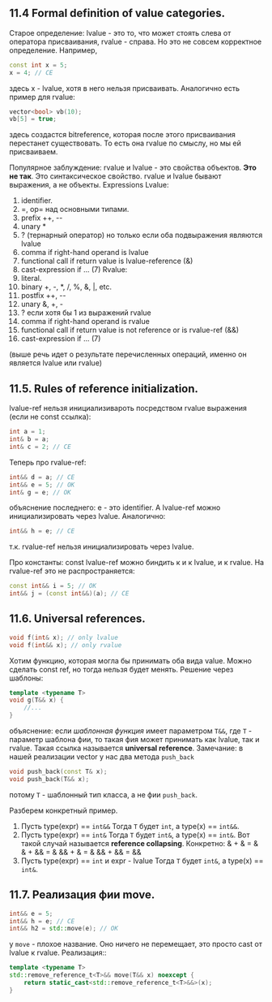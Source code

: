 ## 11.4 Formal definition of value categories.
Старое определение: lvalue - это то, что может стоять слева от оператора присваивания, rvalue - справа. Но это не совсем корректное определение. Например,
```cpp 
const int x = 5;
x = 4; // CE
```
здесь x - lvalue, хотя в него нельзя присваивать.
Аналогично есть пример для rvalue:
```cpp
vector<bool> vb(10);
vb[5] = true;
```
здесь создастся bitreference, которая после этого присваивания перестанет существовать. То есть она rvalue по смыслу, но мы ей присваиваем.

Популярное заблуждение: rvalue и lvalue - это свойства объектов. **Это не так**. Это синтаксическое свойство. rvalue и lvalue бывают выражения, а не объекты.
Expressions
Lvalue:
1. identifier.
2. =, op= над основными типами.
3. prefix ++, --
4. unary *
5. ? (тернарный оператор) но только если оба подвыражения являются lvalue
6. comma if right-hand operand is lvalue
7. functional call if return value is lvalue-reference (&)
8. cast-expression if ... (7)
Rvalue:
1. literal.
2. binary +, -, *, /, %, &, |, etc.
3. postfix ++, --
4. unary &, +, -
5. ? если хотя бы 1 из выражений rvalue
6. comma if right-hand operand is rvalue
7. functional call if return value is not reference or is rvalue-ref (&&)
8. cast-expression if ... (7)

(выше речь идет о результате перечисленных операций, именно он является lvalue или rvalue)

## 11.5. Rules of reference initialization.
lvalue-ref нельзя инициализивароть посредством rvalue выражения (если не const ссылка):
```cpp
int a = 1;
int& b = a;
int& c = 2; // CE
```
Теперь про rvalue-ref:
```cpp
int&& d = a; // CE
int&& e = 5; // OK
int& g = e; // OK
```
объяснение последнего: e - это identifier. А lvalue-ref можно инициализировать через lvalue. Аналогично:
```cpp
int&& h = e; // CE
```
т.к. rvalue-ref нельзя инициализировать через lvalue.

Про константы:
const lvalue-ref можно биндить к и к lvalue, и к rvalue. 
На rvalue-ref это не распространяется:
```cpp
const int&& i = 5; // OK
int&& j = (const int&&)(a); // CE
```
## 11.6. Universal references.
```cpp
void f(int& x); // only lvalue
void f(int&& x); // only rvalue
```
Хотим функцию, которая могла бы принимать оба вида value. Можно сделать const ref, но тогда нельзя будет менять.
Решение через шаблоны:
```cpp
template <typename T>
void g(T&& x) {
    //...
}
```
объяснение: если *шаблонная функция* имеет параметром `T&&`, где `T` - параметр шаблона фии, то такая фия может принимать как lvalue, так и rvalue. Такая ссылка называется **universal reference**.
Замечание: в нашей реализации vector у нас два метода `push_back`
```cpp
void push_back(const T& x);
void push_back(T&& x);
```
потому `T` - шаблонный тип класса, а не фии `push_back`.

Разберем конкретный пример. 
1. Пусть type(expr) == `int&&`
Тогда `T` будет `int`, а type(x) == `int&&`.
2. Пусть type(expr) == `int&`
Тогда `T` будет `int&`, а type(x) == `int&`.
Вот такой случай называется **reference collapsing**.
Конкретно:
& + & = &
& + && = &
&& + & = &
&& + && = &&
3. Пусть type(expr) == `int` и expr - lvalue
Тогда `T` будет `int&`, а type(x) == `int&`.
## 11.7. Реализация фии move.
```cpp
int&& e = 5;
int&& h = e; // CE
int&& h2 = std::move(e); // OK
```
у `move` - плохое название. Оно ничего не перемещает, это просто cast от lvalue к rvalue. Реализация::
```cpp
template <typename T>
std::remove_reference_t<T>&& move(T&& x) noexcept {
    return static_cast<std::remove_reference_t<T>&&>(x);
}
```
